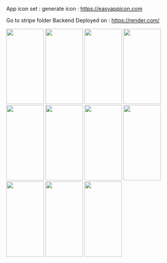 App icon set : 
generate icon :  https://easyappicon.com

Go to stripe folder
Backend Deployed on : https://render.com/


<img src="https://github.com/asadpstu/myapp/assets/10845009/0de5d680-bbc8-411f-88cd-44877fffeb18" height="200px" width="100" />


<img src="https://github.com/asadpstu/myapp/assets/10845009/6fd73569-0d9b-4a81-92b7-0b54faa2c313" height="200px" width="100" />


<img src="https://github.com/asadpstu/myapp/assets/10845009/dd06b19e-1ba3-42d5-8499-5e331db1ff7e" height="200px" width="100" />


<img src="https://github.com/asadpstu/myapp/assets/10845009/6f4ea7b2-966f-4ad8-85e6-fd0506d514b7" height="200px" width="100" />


<img src="https://github.com/asadpstu/myapp/assets/10845009/84511e1d-3468-4489-b441-c8a590879290" height="200px" width="100" />


<img src="https://github.com/asadpstu/myapp/assets/10845009/8d9efb1b-3a78-4709-a42a-62a8e4df738d" height="200px" width="100" />


<img src="https://github.com/asadpstu/myapp/assets/10845009/ced30b2f-537b-480c-8a5f-51512698f398" height="200px" width="100" />


<img src="https://github.com/asadpstu/myapp/assets/10845009/dea6a7c1-fad0-4bed-b1bf-b7d03ea2fe63" height="200px" width="100" />


<img src="https://github.com/asadpstu/myapp/assets/10845009/a138ed48-6b35-44b8-a12f-813b62586262" height="200px" width="100" />


<img src="https://github.com/asadpstu/myapp/assets/10845009/055004d5-0cf1-45e8-87ec-4d2c40d3c30c" height="200px" width="100" />


<img src="https://github.com/asadpstu/myapp/assets/10845009/e6064145-cb0b-48e9-b0fe-d64d1a9f6c9b" height="200px" width="100" />












